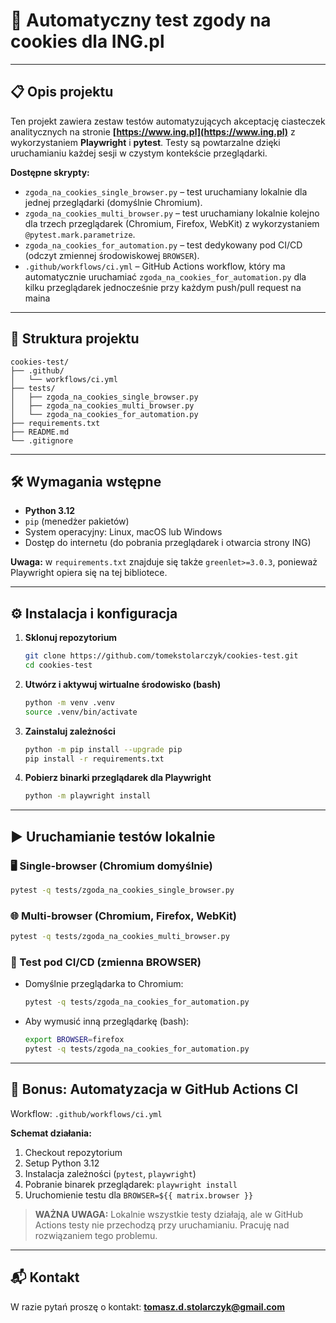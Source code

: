 # 🚀 Automatyczny test zgody na cookies dla ING.pl

---

## 📋 Opis projektu

Ten projekt zawiera zestaw testów automatyzujących akceptację ciasteczek analitycznych na stronie **[https://www.ing.pl](https://www.ing.pl)** z wykorzystaniem **Playwright** i **pytest**. Testy są powtarzalne dzięki uruchamianiu każdej sesji w czystym kontekście przeglądarki.

**Dostępne skrypty:**

* `zgoda_na_cookies_single_browser.py` – test uruchamiany lokalnie dla jednej przeglądarki (domyślnie Chromium).
* `zgoda_na_cookies_multi_browser.py` – test uruchamiany lokalnie kolejno dla trzech przeglądarek (Chromium, Firefox, WebKit) z wykorzystaniem `@pytest.mark.parametrize`.
* `zgoda_na_cookies_for_automation.py` – test dedykowany pod CI/CD (odczyt zmiennej środowiskowej `BROWSER`).
* `.github/workflows/ci.yml` – GitHub Actions workflow, który ma automatycznie uruchamiać `zgoda_na_cookies_for_automation.py` dla kilku przeglądarek jednocześnie przy każdym push/pull request na maina

---

## 🌳 Struktura projektu

```text
cookies-test/
├── .github/
│   └── workflows/ci.yml
├── tests/
│   ├── zgoda_na_cookies_single_browser.py
│   ├── zgoda_na_cookies_multi_browser.py
│   └── zgoda_na_cookies_for_automation.py
├── requirements.txt
├── README.md
└── .gitignore
```

---

## 🛠️ Wymagania wstępne

* **Python 3.12**
* `pip` (menedżer pakietów)
* System operacyjny: Linux, macOS lub Windows
* Dostęp do internetu (do pobrania przeglądarek i otwarcia strony ING)

**Uwaga:** w `requirements.txt` znajduje się także `greenlet>=3.0.3`, ponieważ Playwright opiera się na tej bibliotece.

---

## ⚙️ Instalacja i konfiguracja

1. **Sklonuj repozytorium**

   ```bash
   git clone https://github.com/tomekstolarczyk/cookies-test.git
   cd cookies-test
   ```
2. **Utwórz i aktywuj wirtualne środowisko (bash)**

   ```bash
   python -m venv .venv
   source .venv/bin/activate
   ```
3. **Zainstaluj zależności**

   ```bash
   python -m pip install --upgrade pip
   pip install -r requirements.txt
   ```
4. **Pobierz binarki przeglądarek dla Playwright**

   ```bash
   python -m playwright install
   ```

---

## ▶️ Uruchamianie testów lokalnie

### 🖥️ Single-browser (Chromium domyślnie)

```bash
pytest -q tests/zgoda_na_cookies_single_browser.py
```

### 🌐 Multi-browser (Chromium, Firefox, WebKit)

```bash
pytest -q tests/zgoda_na_cookies_multi_browser.py
```

### 🔧 Test pod CI/CD (zmienna BROWSER)

* Domyślnie przeglądarka to Chromium:

  ```bash
  pytest -q tests/zgoda_na_cookies_for_automation.py
  ```
* Aby wymusić inną przeglądarkę (bash):

  ```bash
  export BROWSER=firefox
  pytest -q tests/zgoda_na_cookies_for_automation.py
  ```

---

## 🤖 Bonus: Automatyzacja w GitHub Actions CI

Workflow: `.github/workflows/ci.yml`

**Schemat działania:**

1. Checkout repozytorium
2. Setup Python 3.12
3. Instalacja zależności (`pytest`, `playwright`)
4. Pobranie binarek przeglądarek: `playwright install`
5. Uruchomienie testu dla `BROWSER=${{ matrix.browser }}`

> **WAŻNA UWAGA:** Lokalnie wszystkie testy działają, ale w GitHub Actions testy nie przechodzą przy uruchamianiu. Pracuję nad rozwiązaniem tego problemu.

---

## 📬 Kontakt

W razie pytań proszę o kontakt: **[tomasz.d.stolarczyk@gmail.com](mailto:tomasz.d.stolarczyk@gmail.com)**
